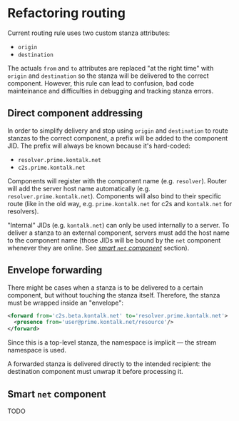 Refactoring routing
===================

Current routing rule uses two custom stanza attributes:
 * `origin`
 * `destination`

The actuals `from` and `to` attributes are replaced "at the right time" with
`origin` and `destination` so the stanza will be delivered to the correct
component.
However, this rule can lead to confusion, bad code mainteinance and difficulties
in debugging and tracking stanza errors.


Direct component addressing
---------------------------
In order to simplify delivery and stop using `origin` and `destination` to route
stanzas to the correct component, a prefix will be added to the component JID.
The prefix will always be known because it's hard-coded:

 * `resolver.prime.kontalk.net`
 * `c2s.prime.kontalk.net`

Components will register with the component name (e.g. `resolver`). Router will
add the server host name automatically (e.g. `resolver.prime.kontalk.net`).
Components will also bind to their specific route (like in the old way, e.g.
`prime.kontalk.net` for c2s and `kontalk.net` for resolvers).

"Internal" JIDs (e.g. `kontalk.net`) can only be used internally to a server.
To deliver a stanza to an external component, servers must add the host name to the
component name (those JIDs will be bound by the `net` component whenever they
are online. See [*smart `net` component*](#smart-net-component) section).


Envelope forwarding
------------------
There might be cases when a stanza is to be delivered to a certain component, but
without touching the stanza itself. Therefore, the stanza must be wrapped inside
an "envelope":

```xml
<forward from='c2s.beta.kontalk.net' to='resolver.prime.kontalk.net'>
  <presence from='user@prime.kontalk.net/resource'/>
</forward>
```

Since this is a top-level stanza, the namespace is implicit &mdash; the stream
namespace is used.

A forwarded stanza is delivered directly to the intended recipient: the destination
component must unwrap it before processing it.


Smart `net` component
---------------------
TODO
